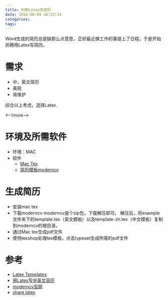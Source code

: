 ```yaml
---
title: 利用Latex写简历
date: 2016-06-09 10:33:34
categories:
tags:
---
```


Word生成的简历总是缺那么点意思，正好最近换工作的事提上了日程，于是开始折腾用Latex写简历。

# 需求
* 中，英文简历
* 美观
* 易维护

综合以上考虑，选择Latex.

<--!more-->
# 环境及所需软件
* 环境：MAC
* 软件
	* [Mac Tex](http://www.tug.org/mactex/)
	* [简历模板moderncv](http://www.ctan.org/tex-archive/macros/latex/contrib/moderncv/)

# 生成简历
* 安装mac tex
* 下载moderncv
moderncv是个zip包，下载解压即可。
解压后，将example文件夹下的template.tex（英文模板）以及template-zh.tex（中文模板）复制到moderncv的根目录。
* 通过Mac tex生成pdf文件
* 使用texshop处理tex模板，点击typeset生成所需的pdf文件

# 参考
* [Latex Templates](http://www.latextemplates.com/cat/curricula-vitae)
* [用Latex写中英文简历](https://zr9558.com/2014/11/26/moderncv/)
* [moderncv官网](https://launchpad.net/moderncv)
* [share latex](https://www.sharelatex.com/)
